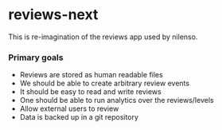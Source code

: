 # reviews-next

This is re-imagination of the reviews app used by nilenso. 

### Primary goals
- Reviews are stored as human readable files
- We should be able to create arbitrary review events
- It should be easy to read and write reviews
- One should be able to run analytics over the reviews/levels
- Allow external users to review
- Data is backed up in a git repository
